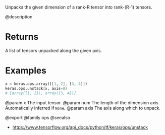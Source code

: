 Unpacks the given dimension of a rank-R tensor into rank-(R-1) tensors.

@description

# Returns
A list of tensors unpacked along the given axis.

# Examples
```python
x = keras.ops.array([[1, 2], [3, 4]])
keras.ops.unstack(x, axis=0)
# [array([1, 2]), array([3, 4])]
```

@param x The input tensor.
@param num The length of the dimension axis. Automatically inferred
    if `None`.
@param axis The axis along which to unpack.

@export
@family ops
@seealso
+ <https://www.tensorflow.org/api_docs/python/tf/keras/ops/unstack>
